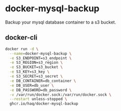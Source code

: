 # docker-mysql-backup
Backup your mysql database container to a s3 bucket.

## docker-cli
```bash
docker run -d \
  --name=docker-mysql-backup \
  -e S3_ENDPOINT=s3_endpoint \
  -e S3_REGION=s3_region \
  -e S3_BUCKET=s3_bucket \
  -e S3_KEY=s3_key \
  -e S3_SECRET=s3_secret \
  -e DB_CONTAINER=db_container \
  -e DB_USER=db_user \
  -e DB_PASSWORD=db_password \
  -v /var/run/docker.sock:/var/run/docker.sock \
  --restart unless-stopped \
  ghcr.io/haq/docker-mysql-backup
```